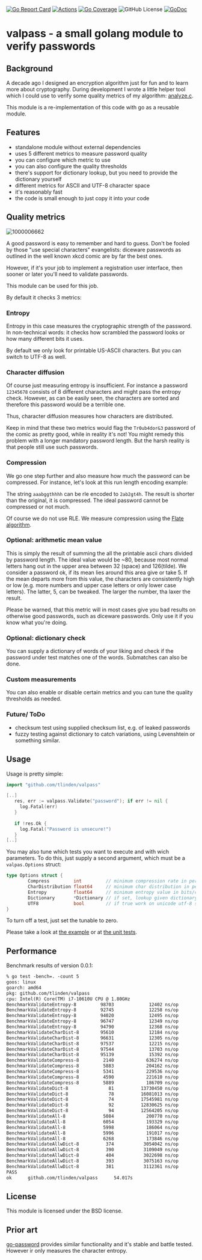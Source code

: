 [![Go Report Card](https://goreportcard.com/badge/github.com/tlinden/valpass)](https://goreportcard.com/report/github.com/tlinden/valpass) 
[![Actions](https://github.com/tlinden/valpass/actions/workflows/ci.yaml/badge.svg)](https://github.com/tlinden/valpass/actions)
[![Go Coverage](https://github.com/tlinden/valpass/wiki/coverage.svg)](https://raw.githack.com/wiki/tlinden/valpass/coverage.html)
![GitHub License](https://img.shields.io/github/license/tlinden/valpass)
[![GoDoc](https://godoc.org/github.com/tlinden/valpass?status.svg)](https://godoc.org/github.com/tlinden/valpass)

# valpass - a small golang module to verify passwords 

## Background 

A decade ago I designed an encryption algorithm
just for fun and to learn more about cryptography.
During development I wrote a little helper tool
which I could use to verify some quality metrics
of my algorithm:
[analyze.c](https://github.com/TLINDEN/twenty4/blob/master/analyze/analyze.c).

This module is a re-implementation of this code
with go as a reusable module.

## Features

- standalone module without external dependencies
- uses 5 different metrics to measure password quality
- you can configure which metric to use
- you can also configure the quality thresholds
- there's support for dictionary lookup, but you need to provide the dictionary yourself 
- different metrics for ASCII and UTF-8 character space
- it's reasonably fast
- the code is small enough to just copy it into your code

## Quality metrics

![1000006662](https://github.com/user-attachments/assets/6cf19c6f-7c7a-4a2c-9a58-95b3ac1c49e7)

A good password is easy to remember and hard
to guess. Don't be fooled by those "use special characters"
evangelists: diceware passwords as outlined in the
well known xkcd comic are by far the best ones.

However, if it's your job to implement a registration 
user interface, then sooner or later you'll need
to validate passwords.

This module can be used for this job.

By default it checks 3 metrics:

### Entropy

Entropy in this case measures the cryptographic
strength of the password. In non-technical words:
it checks how scrambled the password looks or how
many different bits it uses.

By default we only look for printable US-ASCII characters. But you can switch to UTF-8 as well.

### Character diffusion

Of course just measuring entropy is insufficient. For
instance a password `12345678` consists of 8 different 
characters and might pass the entropy check. However, as
can be easily seen, the characters are sorted and 
therefore this password would be a terrible one.

Thus, character diffusion measures how characters are
distributed.

Keep in mind that these two metrics would flag
the `Tr0ub4dor&3` password of the comic as pretty good,
while in reality it's not! You might remedy 
this problem with a longer mandatory password 
length. But the harsh reality is that people still 
use such passwords.

### Compression

We go one step further and also measure how much
the password can be compressed. For instance, let's 
look at this run length encoding example:

The string `aaabggthhhh` can be rle encoded to
`2ab2gt4h`. The result is shorter than the original, it is compressed.
The ideal password cannot be compressed
or not much.

Of course we do not use RLE. We measure compression 
using the [Flate algorithm](
https://en.m.wikipedia.org/wiki/Deflate).

### Optional: arithmetic mean value

This is simply the result of summing the all the printable ascii chars
divided by password length. The ideal value would be ~80, because most
normal  letters hang  out in  the upper  area between  32 (space)  and
126(tilde). We  consider a password ok,  if its mean lies  around this
area give or  take 5.  If the  mean departs more from  this value, the
characters are consistently  high or low (e.g. more  numbers and upper
case  letters or  only  lower case  letters). The  latter,  5, can  be
tweaked. The larger the number, tha laxer the result.

Please be  warned, that this  metric will in  most cases give  you bad
results on otherwise good passwords,  such as diceware passwords. Only
use it if you know what you're doing.

### Optional: dictionary check

You can supply a dictionary of words of your
liking and check if the password under test
matches one of the words. Submatches can also 
be done.

### Custom measurements

You can also enable or disable certain metrics and
you can tune the quality thresholds as needed.

### Future/ ToDo

- checksum test using supplied checksum list, e.g. of leaked passwords
-  fuzzy  testing  against   dictionary  to  catch  variations,  using
  Levenshtein or something similar.


## Usage

Usage is pretty simple:

```go
import "github.com/tlinden/valpass"

[..]
   res, err := valpass.Validate("password"); if err != nil {
     log.Fatal(err)
   }
   
   if !res.Ok {
     log.Fatal("Password is unsecure!")
   }
[..]
```

You may also tune which tests you want to execute and with wich
parameters. To do this, just supply a second argument, which must be a
`valpas.Options` struct:

```go
type Options struct {
        Compress         int         // minimum compression rate in percent
        CharDistribution float64     // minimum char distribution in percent
        Entropy          float64     // minimum entropy value in bits/char
        Dictionary       *Dictionary // if set, lookup given dictionary, the caller provides it
        UTF8             bool        // if true work on unicode utf-8 space, not just bytes
}
```

To turn off a test, just set the tunable to zero.

Please take a look at [the
example](https://github.com/TLINDEN/valpass/blob/main/example/test.go)
or at [the unit tests](https://github.com/TLINDEN/valpass/blob/main/lib_test.go).

## Performance

Benchmark results of version 0.0.1:

```default
% go test -bench=. -count 5
goos: linux
goarch: amd64
pkg: github.com/tlinden/valpass
cpu: Intel(R) Core(TM) i7-10610U CPU @ 1.80GHz
BenchmarkValidateEntropy-8         98703             12402 ns/op
BenchmarkValidateEntropy-8         92745             12258 ns/op
BenchmarkValidateEntropy-8         94020             12495 ns/op
BenchmarkValidateEntropy-8         96747             12349 ns/op
BenchmarkValidateEntropy-8         94790             12368 ns/op
BenchmarkValidateCharDist-8        95610             12184 ns/op
BenchmarkValidateCharDist-8        96631             12305 ns/op
BenchmarkValidateCharDist-8        97537             12215 ns/op
BenchmarkValidateCharDist-8        97544             13703 ns/op
BenchmarkValidateCharDist-8        95139             15392 ns/op
BenchmarkValidateCompress-8         2140            636274 ns/op
BenchmarkValidateCompress-8         5883            204162 ns/op
BenchmarkValidateCompress-8         5341            229536 ns/op
BenchmarkValidateCompress-8         4590            221610 ns/op
BenchmarkValidateCompress-8         5889            186709 ns/op
BenchmarkValidateDict-8               81          13730450 ns/op
BenchmarkValidateDict-8               78          16081013 ns/op
BenchmarkValidateDict-8               74          17545981 ns/op
BenchmarkValidateDict-8               92          12830625 ns/op
BenchmarkValidateDict-8               94          12564205 ns/op
BenchmarkValidateAll-8              5084            200770 ns/op
BenchmarkValidateAll-8              6054            193329 ns/op
BenchmarkValidateAll-8              5998            186064 ns/op
BenchmarkValidateAll-8              5996            191017 ns/op
BenchmarkValidateAll-8              6268            173846 ns/op
BenchmarkValidateAllwDict-8          374           3054042 ns/op
BenchmarkValidateAllwDict-8          390           3109049 ns/op
BenchmarkValidateAllwDict-8          404           3022698 ns/op
BenchmarkValidateAllwDict-8          393           3075163 ns/op
BenchmarkValidateAllwDict-8          381           3112361 ns/op
PASS
ok      github.com/tlinden/valpass      54.017s
```

## License 

This module is licensed under the BSD license.

## Prior art


[go-password](https://github.com/wagslane/go-password-validator) provides similar
functionality and it's stable and battle tested. 
However ir only measures the character entropy.

